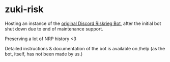 # zuki-risk

Hosting an instance of the [original Discord Riskrieg Bot](https://github.com/Riskrieg/discord-bot), after the initial bot shut down due to end of maintenance support.

Preserving a lot of NRP history <3

Detailed instructions & documentation of the bot is available on /help (as the bot, itself, has not been made by us.)